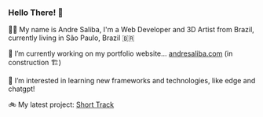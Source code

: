 ### Hello There! 👋

🙋‍♂️ My name is Andre Saliba, I'm a Web Developer and 3D Artist from Brazil, currently living in São Paulo, Brazil 🇧🇷

🔭 I’m currently working on my portfolio website... [andresaliba.com](http://andresaliba.com/) (in construction 🏗) 

🤔 I’m interested in learning new frameworks and technologies, like edge and chatgpt!

🚲 My latest project: [Short Track](https://github.com/andresaliba/short-track-upgrades-Portfolio)

<!--
**andresaliba/andresaliba** is a ✨ _special_ ✨ repository because its `README.md` (this file) appears on your GitHub profile.

Here are some ideas to get you started:

- 🔭 I’m currently working on ...
- 🌱 I’m currently learning ...
- 👯 I’m looking to collaborate on ...
- 🤔 I’m looking for help with ...
- 💬 Ask me about ...
- 📫 How to reach me: ...
- 😄 Pronouns: ...
- ⚡ Fun fact: ...
-->
